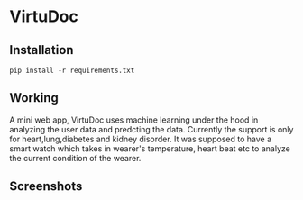 # VirtuDoc

## Installation

`pip install -r requirements.txt`

## Working 

A mini web app, VirtuDoc uses machine learning under the hood in analyzing the user data and predcting the data. Currently the support is only for heart,lung,diabetes and kidney disorder. It was supposed to have a smart watch which takes in wearer's temperature, heart beat etc to analyze the current condition of the wearer.

## Screenshots




